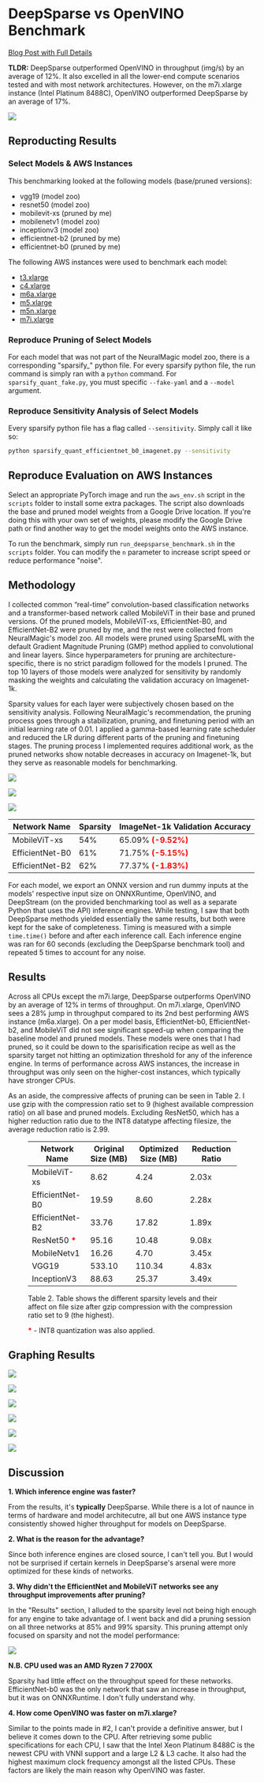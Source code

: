 # DeepSparse vs OpenVINO Benchmark
[Blog Post with Full Details](https://vjraj.dev/blog/pruning_experiment)

**TLDR:** DeepSparse outperformed OpenVINO in throughput (img/s) by an average of 12%. It also excelled in all the lower-end compute scenarios tested and with most network architectures. However, on the m7i.xlarge instance (Intel Platinum 8488C), OpenVINO outperformed DeepSparse by an average of 17%.

![](output/overview_line_graph.svg)

## Reproducting Results

### Select Models & AWS Instances
This benchmarking looked at the following models (base/pruned versions):
* vgg19 (model zoo)
* resnet50 (model zoo)
* mobilevit-xs (pruned by me)
* mobilenetv1 (model zoo)
* inceptionv3 (model zoo)
* efficientnet-b2 (pruned by me)
* efficientnet-b0 (pruned by me)

The following AWS instances were used to benchmark each model:
- [t3.xlarge](https://instances.vantage.sh/aws/ec2/t3.xlarge)
- [c4.xlarge](https://instances.vantage.sh/aws/ec2/c4.xlarge)
- [m6a.xlarge](https://instances.vantage.sh/aws/ec2/m6a.xlarge)
- [m5.xlarge](https://instances.vantage.sh/aws/ec2/m5.xlarge)
- [m5n.xlarge](https://instances.vantage.sh/aws/ec2/m5n.xlarge)
- [m7i.xlarge](https://instances.vantage.sh/aws/ec2/m7i.xlarge)

### Reproduce Pruning of Select Models
For each model that was not part of the NeuralMagic model zoo, there is a corresponding "sparsify_" python file. For every sparsify python file, the run command is simply ran with a `python` command. For `sparsify_quant_fake.py`, you must specific `--fake-yaml` and a `--model` argument.

### Reproduce Sensitivity Analysis of Select Models
Every sparsify python file has a flag called `--sensitivity`. Simply call it like so:

```bash
python sparsify_quant_efficientnet_b0_imagenet.py --sensitivity
```

## Reproduce Evaluation on AWS Instances
Select an appropriate PyTorch image and run the `aws_env.sh` script in the `scripts` folder to install some extra packages. The script also downloads the base and pruned model weights from a Google Drive location. If you're doing this with your own set of weights, please modify the Google Drive path or find another way to get the model weights onto the AWS instance.

To run the benchmark, simply run `run_deepsparse_benchmark.sh` in the `scripts` folder. You can modify the `n` parameter to increase script speed or reduce performance "noise".

## Methodology

I collected common “real-time” convolution-based classification networks and a transformer-based network called MobileViT in their base and pruned versions. Of the pruned models, MobileViT-xs, EfficientNet-B0, and EfficientNet-B2 were pruned by me, and the rest were collected from NeuralMagic's model zoo. All models were pruned using SparseML with the default Gradient Magnitude Pruning (GMP) method applied to convolutional and linear layers. Since hyperparameters for pruning are architecture-specific, there is no strict paradigm followed for the models I pruned. The top 10 layers of those models were analyzed for sensitivity by randomly masking the weights and calculating the validation accuracy on Imagenet-1k.

Sparsity values for each layer were subjectively chosen based on the sensitivity analysis. Following NeuralMagic's recommendation, the pruning process goes through a stabilization, pruning, and finetuning period with an initial learning rate of 0.01. I applied a gamma-based learning rate scheduler and reduced the LR during different parts of the pruning and finetuning stages. The pruning process I implemented requires additional work, as the pruned networks show notable decreases in accuracy on Imagenet-1k, but they serve as reasonable models for benchmarking.

![](output/efficientnet_b0_sensitivity_graph_labeled.png)

![](output/efficientnet_b2_sensitivity_graph_labeled.png)

![](output/mobilenet_xs_sensitivity_graph_labeled.png)



| Network Name       | Sparsity   | ImageNet-1k Validation Accuracy |
| ---------------------- | ----- | ----- |
| MobileViT-xs | 54% | 65.09% <b style="color: red;">(-9.52%)</b> |      
| EfficientNet-B0 | 61% | 71.75% <b style="color: red;">(-5.15%)</b> |
| EfficientNet-B2 | 62% | 77.37% <b style="color: red;">(-1.83%)</b> |


For each model, we export an ONNX version and run dummy inputs at the models' respective input size on ONNXRuntime, OpenVINO, and DeepStream (on the provided benchmarking tool as well as a separate Python that uses the API) inference engines. While testing, I saw that both DeepSparse methods yielded essentially the same results, but both were kept for the sake of completeness. Timing is measured with a simple `time.time()` before and after each inference call. Each inference engine was ran for 60 seconds (excluding the DeepSparse benchmark tool) and repeated 5 times to account for any noise.

## Results

Across all CPUs except the m7i.large, DeepSparse outperforms OpenVINO by an average of 12% in terms of throughput. On m7i.xlarge, OpenVINO sees a 28% jump in throughput compared to its 2nd best performing AWS instance (m6a.xlarge). On a per model basis, EfficientNet-b0, EfficientNet-b2, and MobileViT did not see significant speed-up when comparing the baseline model and pruned models. These models were ones that I had pruned, so it could be down to the sparisification recipe as well as the sparsity target not hitting an optimization threshold for any of the inference engine. In terms of performance across AWS instances, the increase in throughput was only seen on the higher-cost instances, which typically have stronger CPUs.

As an aside, the compressive affects of pruning can be seen in Table 2. I use gzip with the compression ratio set to 9 (highest available compression ratio) on all base and pruned models. Excluding ResNet50, which has a higher reduction ratio due to the INT8 datatype affecting filesize, the average reduction ratio is 2.99.


<figure>

| Network Name       | Original Size (MB)   | Optimized Size (MB) | Reduction Ratio |
| ---------------------- | ----- | ----- | ----- |
| MobileViT-xs | 8.62 | 4.24 | 2.03x |      
| EfficientNet-B0 | 19.59 | 8.60 | 2.28x |
| EfficientNet-B2 | 33.76 | 17.82 | 1.89x |
| ResNet50 <b style="color: red;">*</b> | 95.16 | 10.48 | 9.08x | 
| MobileNetv1 | 16.26 | 4.70 | 3.45x |  
| VGG19 | 533.10 | 110.34 | 4.83x |
| InceptionV3 | 88.63 | 25.37 | 3.49x |  

<figcaption>Table 2. Table shows the different sparsity levels and their affect on file size after gzip compression with the compression ratio set to 9 (the highest).</figcaption>

<b style="color: red;">*</b> - INT8 quantization was also applied.
</figure>

## Graphing Results

![](output/overview_graph_intel_xeon_e5-2666_v3_cpu.png)

![](output/overview_graph_amd_epyc_7r13_cpu.png)

![](output/overview_graph_intel_xeon_platinum_8175m_cpu.png)

![](output/overview_graph_intel_xeon_platinum_8175m_cpu_2.png)

![](output/overview_graph_intel_xeon_platinum_8259cl_cpu.png)

![](output/overview_graph_intel_xeon_platinum_8488c_cpu.png)


## Discussion

**1. Which inference engine was faster?**

From the results, it's **typically** DeepSparse. While there is a lot of naunce in terms of hardware and model architecutre, all but one AWS instance type consistently showed higher throughput for models on DeepSparse.

**2. What is the reason for the advantage?**

Since both inference engines are closed source, I can't tell you. But I would not be surprised if certain kernels in DeepSparse's arsenal were more optimized for these kinds of networks.

**3. Why didn't the EfficientNet and MobileViT networks see any throughput improvements after pruning?**

In the "Results" section, I alluded to the sparsity level not being high enough for any engine to take advantage of. I went back and did a pruning session on all three networks at 85% and 99% sparsity. This pruning attempt only focused on sparsity and not the model performance:

![](output/fake_prune_throughput.svg)

__N.B. CPU used was an AMD Ryzen 7 2700X__

Sparsity had little effect on the throughput speed for these networks. EfficientNet-b0 was the only network that saw an increase in throughput, but it was on ONNXRuntime. I don't fully understand why.

**4. How come OpenVINO was faster on m7i.xlarge?**

Similar to the points made in #2, I can't provide a definitive answer, but I believe it comes down to the CPU. After retrieving some public specifications for each CPU, I saw that the Intel Xeon Platinum 8488C is the newest CPU with VNNI support and a large L2 & L3 cache. It also had the highest maximum clock frequency amongst all the listed CPUs. These factors are likely the main reason why OpenVINO was faster.
    
